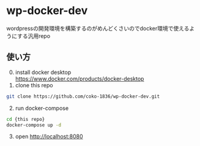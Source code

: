 # wp-docker-dev
wordpressの開発環境を構築するのがめんどくさいのでdocker環境で使えるようにする汎用repo

## 使い方
0. install docker desktop  
https://www.docker.com/products/docker-desktop
1. clone this repo
```bash
git clone https://github.com/coko-1836/wp-docker-dev.git
```
2. run docker-compose
```bash
cd {this repo}
docker-compose up -d
```
3. open <a href="http://localhost:8080">http://localhost:8080</a>